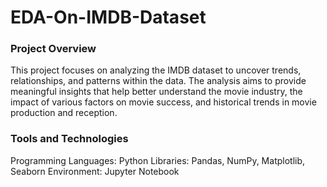 # EDA-On-IMDB-Dataset
### Project Overview
This project focuses on analyzing the IMDB dataset to uncover trends, relationships, and patterns within the data. The analysis aims to provide meaningful insights that help better understand the movie industry, the impact of various factors on movie success, and historical trends in movie production and reception.

### Tools and Technologies
Programming Languages: Python
Libraries: Pandas, NumPy, Matplotlib, Seaborn
Environment: Jupyter Notebook
